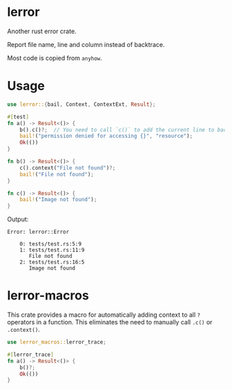 # lerror
Another rust error crate.

Report file name, line and column instead of backtrace.

Most code is copied from `anyhow`.

# Usage
```rust
use lerror::{bail, Context, ContextExt, Result};

#[test]
fn a() -> Result<()> {
    b().c()?;  // You need to call `c()` to add the current line to backtrace without context. Or you can call `context()` to add string context.
    bail!("permission denied for accessing {}", "resource");
    Ok(())
}

fn b() -> Result<()> {
    c().context("File not found")?;
    bail!("File not found");
}

fn c() -> Result<()> {
    bail!("Image not found");
}
```

Output:

```
Error: lerror::Error

    0: tests/test.rs:5:9
    1: tests/test.rs:11:9
       File not found
    2: tests/test.rs:16:5
       Image not found
```

# lerror-macros

This crate provides a macro for automatically adding context to all `?` operators in a function. This eliminates the need to manually call `.c()` or `.context()`.

```rust
use lerror_macros::lerror_trace;

#[lerror_trace]
fn a() -> Result<()> {
    b()?;
    Ok(())
}
```